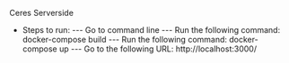 Ceres Serverside

- Steps to run:
  --- Go to command line
  --- Run the following command: docker-compose build
  --- Run the following command: docker-compose up
  --- Go to the following URL: http://localhost:3000/
